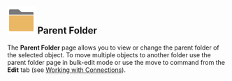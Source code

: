 ## ![](/r2022/images/RoyalTS/Application/SVG_FolderClosed_32.svg#img_header) Parent Folder
The **Parent Folder** page allows you to view or change the parent folder of the selected object. To move multiple objects to another folder use the parent folder page in bulk-edit mode or use the move to command from the **Edit** tab (see [Working with Connections](xref:royalts_tutorials_connections)).